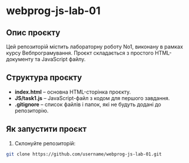 # webprog-js-lab-01

## Опис проєкту
Цей репозиторій містить лабораторну роботу No1, виконану в рамках курсу Вебпрограмування.
Проєкт складається з простого HTML-документу та JavaScript файлу.

## Структура проєкту
- **index.html** – основна HTML-сторінка проєкту.
- **JS/task1.js** – JavaScript-файл з кодом для першого завдання.
- **.gitignore** – список файлів і папок, які не будуть додані до репозиторію.

## Як запустити проєкт
1. Склонуйте репозиторій:
```bash
git clone https://github.com/username/webprog-js-lab-01.git
